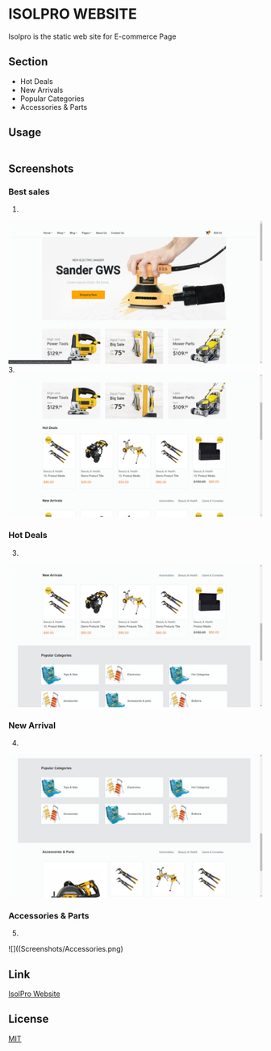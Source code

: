 # ISOLPRO WEBSITE

Isolpro is the static web site for E-commerce Page

## Section

- Hot Deals
- New Arrivals
- Popular Categories
- Accessories & Parts

## Usage

```It can be use as front-end static page after then link to back-end for fully functional E-commerce Website
```
## Screenshots

### Best sales
1. 
![](Screenshots/Home.png) 
3. 
![](Screenshots/Home2.png) 

### Hot Deals
3. 
![](Screenshots/Hot_Deals.png)

### New Arrival 
4.
![](Screenshots/New_Arrival.png) 

### Accessories & Parts
5.
![]((Screenshots/Accessories.png)

## Link
[IsolPro Website](https://malisumit86.github.io/IsolProwebsite/)

## License
[MIT](https://choosealicense.com/licenses/mit/)
